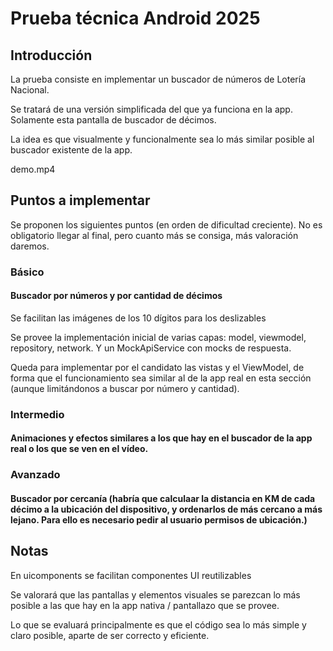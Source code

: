 # Prueba técnica Android 2025

## Introducción
La prueba consiste en implementar un buscador de números de Lotería Nacional.

Se tratará de una versión simplificada del que ya funciona en la app. Solamente esta pantalla de buscador de décimos.

La idea es que visualmente y funcionalmente sea lo más similar posible al buscador existente de la app.

demo.mp4

## Puntos a implementar
Se proponen los siguientes puntos (en orden de dificultad creciente). No es obligatorio llegar al final, pero cuanto más se consiga, más valoración daremos.

### Básico

#### Buscador por números y por cantidad de décimos

Se facilitan las imágenes de los 10 dígitos para los deslizables

Se provee la implementación inicial de varias capas: model, viewmodel, repository, network. Y un MockApiService con mocks de respuesta.

Queda para implementar por el candidato las vistas y el ViewModel, de forma que el funcionamiento sea similar al de la app real en esta sección (aunque limitándonos a buscar por número y cantidad).

### Intermedio

#### Animaciones y efectos similares a los que hay en el buscador de la app real o los que se ven en el vídeo.

### Avanzado

#### Buscador por cercanía (habría que calculaar la distancia en KM de cada décimo a la ubicación del dispositivo, y ordenarlos de más cercano a más lejano. Para ello es necesario pedir al usuario permisos de ubicación.)


## Notas
En uicomponents se facilitan componentes UI reutilizables

Se valorará que las pantallas y elementos visuales se parezcan lo más posible a las que hay en la app nativa / pantallazo que se provee.

Lo que se evaluará principalmente es que el código sea lo más simple y claro posible, aparte de ser correcto y eficiente.
